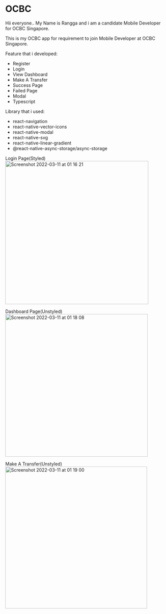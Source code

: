 # OCBC

Hii everyone..
My Name is Rangga and i am a candidate Mobile Developer for OCBC Singapore.

This is my OCBC app for requirement to join Mobile Developer at OCBC Singapore.

Feature that i developed:
 - Register
 - Login
 - View Dashboard
 - Make A Transfer
 - Success Page
 - Failed Page
 - Modal
 - Typescript

Library that i used:
 - react-navigation
 - react-native-vector-icons
 - react-native-modal
 - react-native-svg
 - react-native-linear-gradient
 - @react-native-async-storage/async-storage


Login Page(Styled)
<img width="449" alt="Screenshot 2022-03-11 at 01 16 21" src="https://user-images.githubusercontent.com/46615811/157728713-397c121f-2ce7-4707-a0b4-048c38aed092.png">

Dashboard Page(Unstyled)
<img width="447" alt="Screenshot 2022-03-11 at 01 18 08" src="https://user-images.githubusercontent.com/46615811/157728923-05c6bb9b-3b5e-4b94-8471-9c6a4b536038.png">

Make A Transfer(Unstyled)
<img width="445" alt="Screenshot 2022-03-11 at 01 19 00" src="https://user-images.githubusercontent.com/46615811/157729058-c09a6756-3782-4950-af32-5b0ad49ebe15.png">


